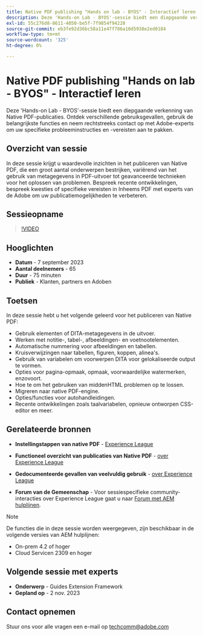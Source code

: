 ```yaml
---
title: Native PDF publishing "Hands on lab - BYOS" - Interactief leren
description: Deze 'Hands-on Lab - BYOS'-sessie biedt een diepgaande verkenning van Native PDF-publicaties. Ontdek verschillende gebruiksgevallen, gebruik de belangrijkste functies en neem rechtstreeks contact op met Adobe-experts om uw specifieke probleeminstructies en -vereisten aan te pakken.
exl-id: 55c276d8-8611-4050-be5f-7f9854f94228
source-git-commit: eb3fe92d36bc58a11e47f786a10d5938e2ed0184
workflow-type: tm+mt
source-wordcount: '325'
ht-degree: 0%

---
```


# Native PDF publishing &quot;Hands on lab - BYOS&quot; - Interactief leren

Deze &#39;Hands-on Lab - BYOS&#39;-sessie biedt een diepgaande verkenning van Native PDF-publicaties. Ontdek verschillende gebruiksgevallen, gebruik de belangrijkste functies en neem rechtstreeks contact op met Adobe-experts om uw specifieke probleeminstructies en -vereisten aan te pakken.

## Overzicht van sessie

In deze sessie krijgt u waardevolle inzichten in het publiceren van Native PDF, die een groot aantal onderwerpen bestrijken, variërend van het gebruik van metagegevens in PDF-uitvoer tot geavanceerde technieken voor het oplossen van problemen. Bespreek recente ontwikkelingen, bespreek kwesties of specifieke vereisten in Inheems PDF met experts van de Adobe om uw publicatiemogelijkheden te verbeteren.

## Sessieopname

>[!VIDEO](https://video.tv.adobe.com/v/3424375/native-pdf-aem-guides?quality=12&learn=on)

## Hooglichten

- **Datum** - 7 september 2023
- **Aantal deelnemers** - 65
- **Duur** - 75 minuten
- **Publiek** - Klanten, partners en Adoben

## Toetsen

In deze sessie hebt u het volgende geleerd voor het publiceren van Native PDF:

- Gebruik elementen of DITA-metagegevens in de uitvoer.
- Werken met notitie-, tabel-, afbeeldingen- en voetnootelementen.
- Automatische nummering voor afbeeldingen en tabellen.
- Kruisverwijzingen naar tabellen, figuren, koppen, alinea&#39;s.
- Gebruik van variabelen om voorwerpen DITA voor gelokaliseerde output te vormen.
- Opties voor pagina-opmaak, opmaak, voorwaardelijke watermerken, enzovoort.
- Hoe te om het gebruiken van middenHTML problemen op te lossen.
- Migreren naar native PDF-engine.
- Opties/functies voor autohandleidingen.
- Recente ontwikkelingen zoals taalvariabelen, opnieuw ontworpen CSS-editor en meer.


## Gerelateerde bronnen

- **Instellingstappen van native PDF** - [Experience League](https://experienceleague.adobe.com/docs/experience-manager-guides-learn/tutorials/knowledge-base/kb-articles/publishing/configuring-aem-environment-for-native-pdf-publishing.html?lang=en)

- **Functioneel overzicht van publicaties van Native PDF** - [over Experience League](https://experienceleague.adobe.com/docs/experience-manager-guides-learn/tutorials/knowledge-base/expert-session/native-pdf-publishing-essentials-feb23.html?lang=en)

- **Gedocumenteerde gevallen van veelvuldig gebruik** - [over Experience League](https://experienceleague.adobe.com/docs/experience-manager-guides-learn/tutorials/install-guide/on-prem-ig/output-gen-config/config-native-pdf-publish/content-styles/stylesheet.html?lang=en)

- **Forum van de Gemeenschap** - Voor sessiespecifieke community-interacties over Experience League gaat u naar  [Forum met AEM hulplijnen](https://experienceleaguecommunities.adobe.com/t5/experience-manager-guides/bd-p/xml-documentation-discussions).

>[!NOTE]
>
> De functies die in deze sessie worden weergegeven, zijn beschikbaar in de volgende versies van AEM hulplijnen:
> - On-prem 4.2 of hoger
> - Cloud Servicen 2309 en hoger

## Volgende sessie met experts

- **Onderwerp** - Guides Extension Framework
- **Gepland op** - 2 nov. 2023

## Contact opnemen

Stuur ons voor alle vragen een e-mail op <techcomm@adobe.com>
